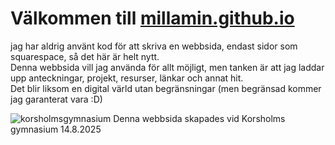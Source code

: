 # Välkommen till [millamin.github.io](millamin.github.io)
jag har aldrig använt kod för att skriva en webbsida, endast sidor som squarespace, så det här är helt nytt.  
Denna webbsida vill jag använda för allt möjligt, men tanken är att jag laddar upp anteckningar, projekt, resurser, länkar och annat hit.  
Det blir liksom en digital värld utan begränsningar (men begränsad kommer jag garanterat vara :D)  

![korsholmsgymnasium](https://konfo-files.opintopolku.fi/oppilaitos-teemakuva/1.2.246.562.10.983852271810/9d249448-2218-4830-a8e2-40b615606263.jpg)
Denna webbsida skapades vid Korsholms gymnasium 14.8.2025
